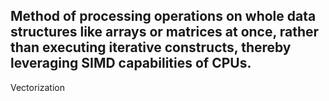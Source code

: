 Method of processing operations on whole data structures like arrays or matrices at once, rather than executing iterative constructs, thereby leveraging SIMD capabilities of CPUs.
---
Vectorization
